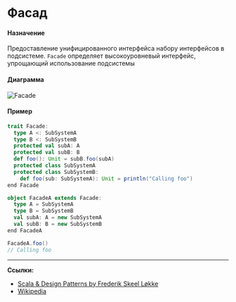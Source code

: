 # Фасад

#### Назначение

Предоставление унифицированного интерфейса набору интерфейсов в подсистеме. 
`Facade` определяет высокоуровневый интерфейс, упрощающий использование подсистемы

#### Диаграмма

![Facade](https://upload.wikimedia.org/wikipedia/commons/5/56/UML_DP_Fa%C3%A7ade.png?uselang=ru)

#### Пример

```scala
trait Facade:
  type A <: SubSystemA
  type B <: SubSystemB
  protected val subA: A
  protected val subB: B
  def foo(): Unit = subB.foo(subA)
  protected class SubSystemA
  protected class SubSystemB:
    def foo(sub: SubSystemA): Unit = println("Calling foo")
end Facade

object FacadeA extends Facade:
  type A = SubSystemA
  type B = SubSystemB
  val subA: A = new SubSystemA
  val subB: B = new SubSystemB
end FacadeA
```

```scala
FacadeA.foo()
// Calling foo
```


---

**Ссылки:**
- [Scala & Design Patterns by Frederik Skeel Løkke](https://www.scala-lang.org/old/sites/default/files/FrederikThesis.pdf)
- [Wikipedia](https://ru.wikipedia.org/wiki/%D0%A4%D0%B0%D1%81%D0%B0%D0%B4_(%D1%88%D0%B0%D0%B1%D0%BB%D0%BE%D0%BD_%D0%BF%D1%80%D0%BE%D0%B5%D0%BA%D1%82%D0%B8%D1%80%D0%BE%D0%B2%D0%B0%D0%BD%D0%B8%D1%8F))
